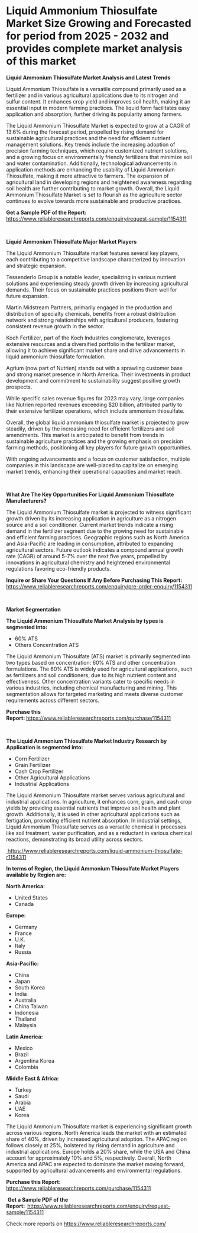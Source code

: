 <p><h1>Liquid Ammonium Thiosulfate Market Size Growing and Forecasted for period from 2025 - 2032 and provides complete market analysis of this market</h1></p><p><strong>Liquid Ammonium Thiosulfate Market Analysis and Latest Trends</strong></p>
<p><p>Liquid Ammonium Thiosulfate is a versatile compound primarily used as a fertilizer and in various agricultural applications due to its nitrogen and sulfur content. It enhances crop yield and improves soil health, making it an essential input in modern farming practices. The liquid form facilitates easy application and absorption, further driving its popularity among farmers.</p><p>The Liquid Ammonium Thiosulfate Market is expected to grow at a CAGR of 13.6% during the forecast period, propelled by rising demand for sustainable agricultural practices and the need for efficient nutrient management solutions. Key trends include the increasing adoption of precision farming techniques, which require customized nutrient solutions, and a growing focus on environmentally friendly fertilizers that minimize soil and water contamination. Additionally, technological advancements in application methods are enhancing the usability of Liquid Ammonium Thiosulfate, making it more attractive to farmers. The expansion of agricultural land in developing regions and heightened awareness regarding soil health are further contributing to market growth. Overall, the Liquid Ammonium Thiosulfate Market is set to flourish as the agriculture sector continues to evolve towards more sustainable and productive practices.</p></p>
<p><strong>Get a Sample PDF of the Report:&nbsp;</strong> <a href="https://www.reliableresearchreports.com/enquiry/request-sample/1154311?utm_campaign=2287&utm_medium=2&utm_source=Github&utm_content=ia&utm_term=03042025&utm_id=liquid-ammonium-thiosulfate">https://www.reliableresearchreports.com/enquiry/request-sample/1154311</a></p>
<p>&nbsp;</p>
<p><strong>Liquid Ammonium Thiosulfate Major Market Players</strong></p>
<p><p>The Liquid Ammonium Thiosulfate market features several key players, each contributing to a competitive landscape characterized by innovation and strategic expansion. </p><p>Tessenderlo Group is a notable leader, specializing in various nutrient solutions and experiencing steady growth driven by increasing agricultural demands. Their focus on sustainable practices positions them well for future expansion.</p><p>Martin Midstream Partners, primarily engaged in the production and distribution of specialty chemicals, benefits from a robust distribution network and strong relationships with agricultural producers, fostering consistent revenue growth in the sector.</p><p>Koch Fertilizer, part of the Koch Industries conglomerate, leverages extensive resources and a diversified portfolio in the fertilizer market, allowing it to achieve significant market share and drive advancements in liquid ammonium thiosulfate formulation.</p><p>Agrium (now part of Nutrien) stands out with a sprawling customer base and strong market presence in North America. Their investments in product development and commitment to sustainability suggest positive growth prospects.</p><p>While specific sales revenue figures for 2023 may vary, large companies like Nutrien reported revenues exceeding $20 billion, attributed partly to their extensive fertilizer operations, which include ammonium thiosulfate.</p><p>Overall, the global liquid ammonium thiosulfate market is projected to grow steadily, driven by the increasing need for efficient fertilizers and soil amendments. This market is anticipated to benefit from trends in sustainable agriculture practices and the growing emphasis on precision farming methods, positioning all key players for future growth opportunities. </p><p>With ongoing advancements and a focus on customer satisfaction, multiple companies in this landscape are well-placed to capitalize on emerging market trends, enhancing their operational capacities and market reach.</p></p>
<p>&nbsp;</p>
<p><strong>What Are The Key Opportunities For Liquid Ammonium Thiosulfate Manufacturers?</strong></p>
<p><p>The Liquid Ammonium Thiosulfate market is projected to witness significant growth driven by its increasing application in agriculture as a nitrogen source and a soil conditioner. Current market trends indicate a rising demand in the fertilizer segment due to the growing need for sustainable and efficient farming practices. Geographic regions such as North America and Asia-Pacific are leading in consumption, attributed to expanding agricultural sectors. Future outlook indicates a compound annual growth rate (CAGR) of around 5-7% over the next five years, propelled by innovations in agricultural chemistry and heightened environmental regulations favoring eco-friendly products.</p></p>
<p><strong>Inquire or Share Your Questions If Any Before Purchasing This Report:</strong> <a href="https://www.reliableresearchreports.com/enquiry/pre-order-enquiry/1154311?utm_campaign=2287&utm_medium=2&utm_source=Github&utm_content=ia&utm_term=03042025&utm_id=liquid-ammonium-thiosulfate">https://www.reliableresearchreports.com/enquiry/pre-order-enquiry/1154311</a></p>
<p>&nbsp;</p>
<p><strong>Market Segmentation</strong></p>
<p><strong>The Liquid Ammonium Thiosulfate Market Analysis by types is segmented into:</strong></p>
<p><ul><li>60% ATS</li><li>Others Concentration ATS</li></ul></p>
<p><p>The Liquid Ammonium Thiosulfate (ATS) market is primarily segmented into two types based on concentration: 60% ATS and other concentration formulations. The 60% ATS is widely used for agricultural applications, such as fertilizers and soil conditioners, due to its high nutrient content and effectiveness. Other concentration variants cater to specific needs in various industries, including chemical manufacturing and mining. This segmentation allows for targeted marketing and meets diverse customer requirements across different sectors.</p></p>
<p><strong>Purchase this Report:&nbsp;</strong><a href="https://www.reliableresearchreports.com/purchase/1154311?utm_campaign=2287&utm_medium=2&utm_source=Github&utm_content=ia&utm_term=03042025&utm_id=liquid-ammonium-thiosulfate">https://www.reliableresearchreports.com/purchase/1154311</a></p>
<p>&nbsp;</p>
<p><strong>The Liquid Ammonium Thiosulfate Market Industry Research by Application is segmented into:</strong></p>
<p><ul><li>Corn Fertilizer</li><li>Grain Fertilizer</li><li>Cash Crop Fertilizer</li><li>Other Agricultural Applications</li><li>Industrial Applications</li></ul></p>
<p><p>The Liquid Ammonium Thiosulfate market serves various agricultural and industrial applications. In agriculture, it enhances corn, grain, and cash crop yields by providing essential nutrients that improve soil health and plant growth. Additionally, it is used in other agricultural applications such as fertigation, promoting efficient nutrient absorption. In industrial settings, Liquid Ammonium Thiosulfate serves as a versatile chemical in processes like soil treatment, water purification, and as a reductant in various chemical reactions, demonstrating its broad utility across sectors.</p></p>
<p><a href="https://www.reliableresearchreports.com/liquid-ammonium-thiosulfate-r1154311?utm_campaign=2287&utm_medium=2&utm_source=Github&utm_content=ia&utm_term=03042025&utm_id=liquid-ammonium-thiosulfate">&nbsp;https://www.reliableresearchreports.com/liquid-ammonium-thiosulfate-r1154311</a></p>
<p><strong>In terms of Region, the Liquid Ammonium Thiosulfate Market Players available by Region are:</strong></p>
<p>
    <p> <strong> North America: </strong>
        <ul>
            <li>United States</li>
            <li>Canada</li>
        </ul>
        </p> 
    <p> <strong> Europe: </strong>
        <ul>
            <li>Germany</li>
            <li>France</li>
            <li>U.K.</li>
            <li>Italy</li>
            <li>Russia</li>
        </ul>
        </p> 
    <p> <strong> Asia-Pacific: </strong>
        <ul>
            <li>China</li>
            <li>Japan</li>
            <li>South Korea</li>
            <li>India</li>
            <li>Australia</li>
            <li>China Taiwan</li>
            <li>Indonesia</li>
            <li>Thailand</li>
            <li>Malaysia</li>
        </ul>
        </p> 
    <p> <strong> Latin America: </strong>
        <ul>
            <li>Mexico</li>
            <li>Brazil</li>
            <li>Argentina Korea</li>
            <li>Colombia</li>
        </ul>
        </p> 
    <p> <strong> Middle East & Africa: </strong>
        <ul>
            <li>Turkey</li>
            <li>Saudi</li>
            <li>Arabia</li>
            <li>UAE</li>
            <li>Korea</li>
        </ul>
    </p>
    </p>
<p><p>The Liquid Ammonium Thiosulfate market is experiencing significant growth across various regions. North America leads the market with an estimated share of 40%, driven by increased agricultural adoption. The APAC region follows closely at 25%, bolstered by rising demand in agriculture and industrial applications. Europe holds a 20% share, while the USA and China account for approximately 10% and 5%, respectively. Overall, North America and APAC are expected to dominate the market moving forward, supported by agricultural advancements and environmental regulations.</p></p>
<p><strong>Purchase this Report: </strong><a href="https://www.reliableresearchreports.com/purchase/1154311?utm_campaign=2287&utm_medium=2&utm_source=Github&utm_content=ia&utm_term=03042025&utm_id=liquid-ammonium-thiosulfate">https://www.reliableresearchreports.com/purchase/1154311</a></p>
<p>&nbsp;<strong>Get a Sample PDF of the Report:&nbsp;&nbsp;</strong><a href="https://www.reliableresearchreports.com/enquiry/request-sample/1154311?utm_campaign=2287&utm_medium=2&utm_source=Github&utm_content=ia&utm_term=03042025&utm_id=liquid-ammonium-thiosulfate">https://www.reliableresearchreports.com/enquiry/request-sample/1154311</a></p>
<p><strong></strong></p>
<p>Check more reports on <a href="https://www.reliableresearchreports.com/?utm_campaign=2287&utm_medium=2&utm_source=Github&utm_content=ia&utm_term=03042025&utm_id=liquid-ammonium-thiosulfate">https://www.reliableresearchreports.com/</a></p>